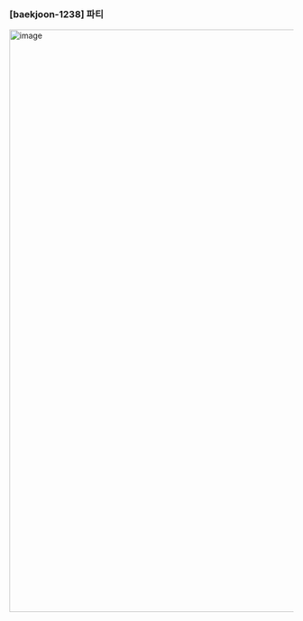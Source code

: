 ### [baekjoon-1238] 파티

<img width="1031" alt="image" src="https://github.com/dbstn1325/Algorithm-practice/assets/78465062/cf23c506-7101-4589-8e17-1c7f1edf4d25">